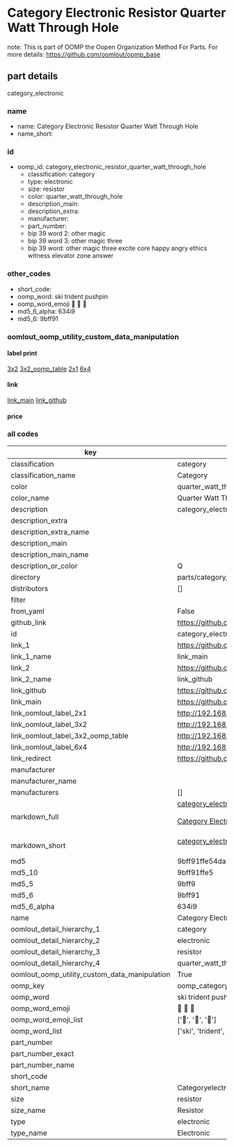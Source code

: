# Category Electronic Resistor Quarter Watt Through Hole  

note: This is part of OOMP the Oopen Organization Method For Parts. For more details: https://github.com/oomlout/oomp_base

##  part details
  



category_electronic



### name
* name: Category Electronic Resistor Quarter Watt Through Hole
* name_short: 
### id
* oomp_id: category_electronic_resistor_quarter_watt_through_hole
  * classification: category
  * type: electronic
  * size: resistor
  * color: quarter_watt_through_hole
  * description_main: 
  * description_extra: 
  * manufacturer: 
  * part_number: 
  * bip 39 word 2: other magic
  * bip 39 word 3: other magic three
  * bip 39 word: other magic three excite core happy angry ethics witness elevator zone answer

### other_codes
* short_code: 
* oomp_word: ski trident pushpin
* oomp_word_emoji :ski: :trident: :pushpin:
* md5_6_alpha: 634i9
* md5_6: 9bff91






### oomlout_oomp_utility_custom_data_manipulation
#### label print
[3x2](http://192.168.1.245:1112/?label=oomp%20634i9)
[3x2_oomp_table](http://192.168.1.108:1112/?label=oomp%20634i9)
[2x1](http://192.168.1.242:1112/?label=oomp%20634i9)
[6x4](http://192.168.1.55:1112/?label=oomp%20634i9)    

#### link

[link_main](https://github.com/oomlout/oomlout_oomp_version_1_messy/tree/main/parts/category_electronic_resistor_quarter_watt_through_hole) [link_github](https://github.com/oomlout/oomlout_oomp_version_1_messy/tree/main/parts/category_electronic_resistor_quarter_watt_through_hole)                             

#### price







### all codes 
| key | value |  
| --- | --- |  
| classification | category |  
| classification_name | Category |  
| color | quarter_watt_through_hole |  
| color_name | Quarter Watt Through Hole |  
| description | category_electronic |  
| description_extra |  |  
| description_extra_name |  |  
| description_main |  |  
| description_main_name |  |  
| description_or_color | Q  |  
| directory | parts/category_electronic_resistor_quarter_watt_through_hole |  
| distributors | [] |  
| filter |  |  
| from_yaml | False |  
| github_link | https://github.com/oomlout/oomlout_oomp_part_src/tree/main/parts/category_electronic_resistor_quarter_watt_through_hole |  
| id | category_electronic_resistor_quarter_watt_through_hole |  
| link_1 | https://github.com/oomlout/oomlout_oomp_version_1_messy/tree/main/parts/category_electronic_resistor_quarter_watt_through_hole |  
| link_1_name | link_main |  
| link_2 | https://github.com/oomlout/oomlout_oomp_version_1_messy/tree/main/parts/category_electronic_resistor_quarter_watt_through_hole |  
| link_2_name | link_github |  
| link_github | https://github.com/oomlout/oomlout_oomp_version_1_messy/tree/main/parts/category_electronic_resistor_quarter_watt_through_hole |  
| link_main | https://github.com/oomlout/oomlout_oomp_version_1_messy/tree/main/parts/category_electronic_resistor_quarter_watt_through_hole |  
| link_oomlout_label_2x1 | http://192.168.1.242:1112/?label=oomp%20634i9 |  
| link_oomlout_label_3x2 | http://192.168.1.245:1112/?label=oomp%20634i9 |  
| link_oomlout_label_3x2_oomp_table | http://192.168.1.108:1112/?label=oomp%20634i9 |  
| link_oomlout_label_6x4 | http://192.168.1.55:1112/?label=oomp%20634i9 |  
| link_redirect | https://github.com/oomlout/oomlout_oomp_version_1_messy/tree/main/parts/category_electronic_resistor_quarter_watt_through_hole |  
| manufacturer |  |  
| manufacturer_name |  |  
| manufacturers | [] |  
| markdown_full | [category_electronic_resistor_quarter_watt_through_hole](none)<br>[](none)<br>[Category Electronic Resistor Quarter Watt Through Hole](none)<br><br> |  
| markdown_short | [category_electronic_resistor_quarter_watt_through_hole](none)<br><br> |  
| md5 | 9bff91ffe54da11da39824edc22174e8 |  
| md5_10 | 9bff91ffe5 |  
| md5_5 | 9bff9 |  
| md5_6 | 9bff91 |  
| md5_6_alpha | 634i9 |  
| name | Category Electronic Resistor Quarter Watt Through Hole |  
| oomlout_detail_hierarchy_1 | category |  
| oomlout_detail_hierarchy_2 | electronic |  
| oomlout_detail_hierarchy_3 | resistor |  
| oomlout_detail_hierarchy_4 | quarter_watt_through_hole |  
| oomlout_oomp_utility_custom_data_manipulation | True |  
| oomp_key | oomp_category_electronic_resistor_quarter_watt_through_hole |  
| oomp_word | ski trident pushpin |  
| oomp_word_emoji | :ski: :trident: :pushpin: |  
| oomp_word_emoji_list | [':ski:', ':trident:', ':pushpin:'] |  
| oomp_word_list | ['ski', 'trident', 'pushpin'] |  
| part_number |  |  
| part_number_exact |  |  
| part_number_name |  |  
| short_code |  |  
| short_name | Categoryelectronic |  
| size | resistor |  
| size_name | Resistor |  
| type | electronic |  
| type_name | Electronic |  
